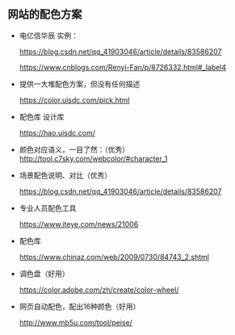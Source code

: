 ##  网站的配色方案

* 电亿信华辰 实例：

  https://blog.csdn.net/qq_41903046/article/details/83586207

  https://www.cnblogs.com/Renyi-Fan/p/8726332.html#_label4



* 提供一大堆配色方案，但没有任何描述

  https://color.uisdc.com/pick.html



* 配色库 设计库

  https://hao.uisdc.com/



* 颜色对应语义，一目了然：（优秀）
  http://tool.c7sky.com/webcolor/#character_1



* 场景配色说明、对比（优秀）

  https://blog.csdn.net/qq_41903046/article/details/83586207



* 专业人员配色工具

  https://www.iteye.com/news/21006



* 配色库

  https://www.chinaz.com/web/2009/0730/84743_2.shtml



* 调色盘（好用）

  https://color.adobe.com/zh/create/color-wheel/



* 网页自动配色，配出16种颜色（好用）

  http://www.mb5u.com/tool/peise/